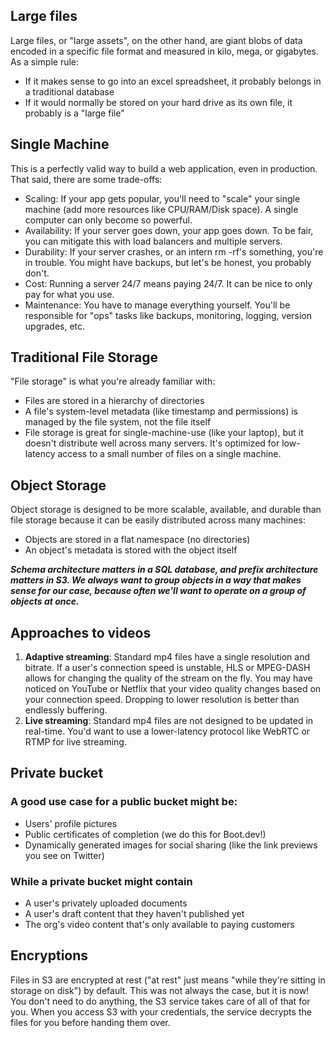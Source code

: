 ## Large files
Large files, or "large assets", on the other hand, are giant blobs of data encoded in a specific file format and measured in kilo, mega, or gigabytes. As a simple rule:

- If it makes sense to go into an excel spreadsheet, it probably belongs in a traditional database
- If it would normally be stored on your hard drive as its own file, it probably is a "large file"

## Single Machine
This is a perfectly valid way to build a web application, even in production. That said, there are some trade-offs:

- Scaling: If your app gets popular, you'll need to "scale" your single machine (add more resources like CPU/RAM/Disk space). A single computer can only become so powerful.
- Availability: If your server goes down, your app goes down. To be fair, you can mitigate this with load balancers and multiple servers.
- Durability: If your server crashes, or an intern rm -rf's something, you're in trouble. You might have backups, but let's be honest, you probably don't.
- Cost: Running a server 24/7 means paying 24/7. It can be nice to only pay for what you use.
- Maintenance: You have to manage everything yourself. You'll be responsible for "ops" tasks like backups, monitoring, logging, version upgrades, etc.

## Traditional File Storage
"File storage" is what you're already familiar with:

- Files are stored in a hierarchy of directories
- A file's system-level metadata (like timestamp and permissions) is managed by the file system, not the file itself
- File storage is great for single-machine-use (like your laptop), but it doesn't distribute well across many servers. It's optimized for low-latency access to a small number of files on a single machine.

## Object Storage
Object storage is designed to be more scalable, available, and durable than file storage because it can be easily distributed across many machines:
- Objects are stored in a flat namespace (no directories)
- An object's metadata is stored with the object itself

***Schema architecture matters in a SQL database, and prefix architecture matters in S3. We always want to group objects in a way that makes sense for our case, because often we'll want to operate on a group of objects at once.***

## Approaches to videos
1. **Adaptive streaming**: Standard mp4 files have a single resolution and bitrate. If a user's connection speed is unstable, HLS or MPEG-DASH allows for changing the quality of the stream on the fly. You may have noticed on YouTube or Netflix that your video quality changes based on your connection speed. Dropping to lower resolution is better than endlessly buffering.
2. **Live streaming**: Standard mp4 files are not designed to be updated in real-time. You'd want to use a lower-latency protocol like WebRTC or RTMP for live streaming.

## Private bucket

### A good use case for a public bucket might be:

- Users' profile pictures
- Public certificates of completion (we do this for Boot.dev!)
- Dynamically generated images for social sharing (like the link previews you see on Twitter)

### While a private bucket might contain

- A user's privately uploaded documents
- A user's draft content that they haven't published yet
- The org's video content that's only available to paying customers

## Encryptions
Files in S3 are encrypted at rest ("at rest" just means "while they're sitting in storage on disk") by default. This was not always the case, but it is now! You don't need to do anything, the S3 service takes care of all of that for you. When you access S3 with your credentials, the service decrypts the files for you before handing them over.